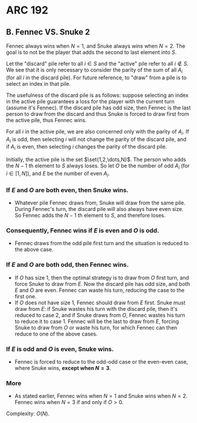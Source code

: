 # ARC 192

## B. Fennec VS. Snuke 2
Fennec always wins when $N=1$, and Snuke always wins when $N=2$. The goal is to not be the player that adds the second to last element into $S$.

Let the "discard" pile refer to all $i\in{S}$ and the "active" pile refer to all $i\notin{S}$. We see that it is only necessary to consider the parity of the sum of all $A_i$ (for all $i$ in the discard pile). For future reference, to "draw" from a pile is to select an index in that pile.

The usefulness of the discard pile is as follows: suppose selecting an index in the active pile guarantees a loss for the player with the current turn (assume it's Fennec). If the discard pile has odd size, then Fennec is the last person to draw from the discard and thus Snuke is forced to draw first from the active pile, thus Fennec wins.

For all $i$ in the active pile, we are also concerned only with the parity of $A_i$. If $A_i$ is odd, then selecting $i$ will not change the parity of the discard pile, and if $A_i$ is even, then selecting $i$ changes the parity of the discard pile.

Initially, the active pile is the set $\set{1,2,\dots,N}$. The person who adds the $N-1$ th element to $S$ always loses. So let $O$ be the number of odd $A_i$ (for $i\in[1,N]$), and $E$ be the number of even $A_i$.

### If $E$ and $O$ are both even, then Snuke wins.
 - Whatever pile Fennec draws from, Snuke will draw from the same pile. During Fennec's turn, the discard pile will also always have even size. So Fennec adds the $N-1$ th element to $S$, and therefore loses.

### Consequently, Fennec wins if $E$ is even and $O$ is odd.
 - Fennec draws from the odd pile first turn and the situation is reduced to the above case.

### If $E$ and $O$ are both odd, then Fennec wins.
 - If $O$ has size $1$, then the optimal strategy is to draw from $O$ first turn, and force Snuke to draw from $E$. Now the discard pile has odd size, and both $E$ and $O$ are even. Fennec can waste his turn, reducing the case to the first one.
  - If $O$ does not have size $1$, Fennec should draw from $E$ first. Snuke must draw from $E$: if Snuke wastes his turn with the discard pile, then it's reduced to case 2, and if Snuke draws from $O$, Fennec wastes his turn to reduce it to case 1. Fennec will be the last to draw from $E$, forcing Snuke to draw from $O$ or waste his turn, for which Fennec can then reduce to one of the above cases.

### If $E$ is odd and $O$ is even, Snuke wins.
 - Fennec is forced to reduce to the odd-odd case or the even-even case, where Snuke wins, <b>except when $N=3$</b>.

### More
 - As stated earlier, Fennec wins when $N=1$ and Snuke wins when $N=2$. Fennec wins when $N=3$ if and only if $O>0$.

Complexity: $O(N)$.